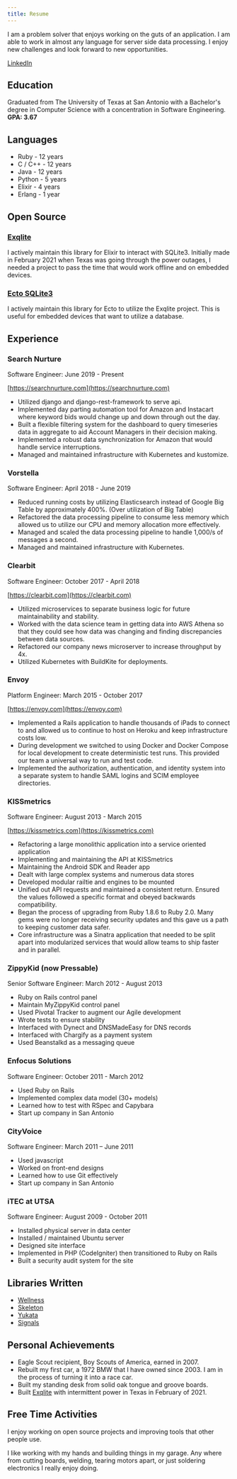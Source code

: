 ```yaml
---
title: Resume
---
```


I am a problem solver that enjoys working on the guts of an application. I am able to work in almost any language for server side data processing. I enjoy new challenges and look forward to new opportunities.

[LinkedIn](https://www.linkedin.com/in/matthew-johnston-a5817733/)

## Education

Graduated from The University of Texas at San Antonio with a Bachelor's degree in Computer Science with a concentration in Software Engineering. **GPA: 3.67**


## Languages

  * Ruby - 12 years
  * C / C++ - 12 years
  * Java - 12 years
  * Python - 5 years
  * Elixir - 4 years
  * Erlang - 1 year


## Open Source

### [Exqlite](https://github.com/elixir-sqlite/exqlite)

I actively maintain this library for Elixir to interact with SQLite3. Initially made in February 2021 when Texas was going through the power outages, I needed a project to pass the time that would work offline and on embedded devices.

### [Ecto SQLite3](https://github.com/elixir-sqlite/ecto_sqlite3)

I actively maintain this library for Ecto to utilize the Exqlite project. This is useful for embedded devices that want to utilize a database.


## Experience

### Search Nurture
Software Engineer: June 2019 - Present

[https://searchnurture.com](https://searchnurture.com)

* Utilized django and django-rest-framework to serve api.
* Implemented day parting automation tool for Amazon and Instacart where keyword bids would change up and down through out the day.
* Built a flexible filtering system for the dashboard to query timeseries data in aggregate to aid Account Managers in their decision making.
* Implemented a robust data synchronization for Amazon that would handle service interruptions.
* Managed and maintained infrastructure with Kubernetes and kustomize.

### Vorstella
Software Engineer: April 2018 - June 2019

* Reduced running costs by utilizing Elasticsearch instead of Google Big Table by approximately 400%. (Over utilization of Big Table)
* Refactored the data processing pipeline to consume less memory which allowed us to utilize our CPU and memory allocation more effectively.
* Managed and scaled the data processing pipeline to handle 1,000/s of messages a second.
* Managed and maintained infrastructure with Kubernetes.

### Clearbit
Software Engineer: October 2017 - April 2018

[https://clearbit.com](https://clearbit.com)

* Utilized microservices to separate business logic for future maintainability and stability.
* Worked with the data science team in getting data into AWS Athena so that they could see how data was changing and finding discrepancies between data sources.
* Refactored our company news microserver to increase throughput by 4x.
* Utilized Kubernetes with BuildKite for deployments.

### Envoy
Platform Engineer: March 2015 - October 2017

[https://envoy.com](https://envoy.com)

* Implemented a Rails application to handle thousands of iPads to connect to and allowed us to continue to host on Heroku and keep infrastructure costs low.
* During development we switched to using Docker and Docker Compose for local development to create deterministic test runs. This provided our team a universal way to run and test code.
* Implemented the authorization, authentication, and identity system into a separate system to handle SAML logins and SCIM employee directories.

### KISSmetrics
Software Engineer: August 2013 - March 2015

[https://kissmetrics.com](https://kissmetrics.com)

* Refactoring a large monolithic application into a service oriented application
* Implementing and maintaining the API at KISSmetrics
* Maintaining the Android SDK and Reader app
* Dealt with large complex systems and numerous data stores
* Developed modular railtie and engines to be mounted
* Unified out API requests and maintained a consistent return. Ensured the values followed a specific format and obeyed backwards compatibility.
* Began the process of upgrading from Ruby 1.8.6 to Ruby 2.0. Many gems were no longer receiving security updates and this gave us a path to keeping customer data safer.
* Core infrastructure was a Sinatra application that needed to be split apart into modularized services that would allow teams to ship faster and in parallel.


### ZippyKid (now Pressable)
Senior Software Engineer: March 2012 - August 2013

  * Ruby on Rails control panel
  * Maintain MyZippyKid control panel
  * Used Pivotal Tracker to augment our Agile development
  * Wrote tests to ensure stability
  * Interfaced with Dynect and DNSMadeEasy for DNS records
  * Interfaced with Chargify as a payment system
  * Used Beanstalkd as a messaging queue

### Enfocus Solutions
Software Engineer: October 2011 - March 2012

  * Used Ruby on Rails
  * Implemented complex data model (30+ models)
  * Learned how to test with RSpec and Capybara
  * Start up company in San Antonio

### CityVoice
Software Engineer: March 2011 – June 2011

  * Used javascript
  * Worked on front-end designs
  * Learned how to use Git effectively
  * Start up company in San Antonio

### iTEC at UTSA
Software Engineer: August 2009 - October 2011

  * Installed physical server in data center
  * Installed / maintained Ubuntu server
  * Designed site interface
  * Implemented in PHP (CodeIgniter) then transitioned to Ruby on Rails
  * Built a security audit system for the site

## Libraries Written

  * [Wellness](https://github.com/warmwaffles/wellness)
  * [Skeleton](https://github.com/warmwaffles/skeleton)
  * [Yukata](https://github.com/warmwaffles/yukata)
  * [Signals](https://github.com/warmwaffles/signals)

## Personal Achievements

  * Eagle Scout recipient, Boy Scouts of America, earned in 2007.
  * Rebuilt my first car, a 1972 BMW that I have owned since 2003. I am in the process of turning it into a race car.
  * Built my standing desk from solid oak tongue and groove boards.
  * Built [Exqlite](https://github.com/elixir-sqlite/exqlite) with intermittent power in Texas in February of 2021.

## Free Time Activities

I enjoy working on open source projects and improving tools that other people use.

I like working with my hands and building things in my garage. Any where from cutting boards, welding, tearing motors apart, or just soldering electronics I really enjoy doing.
